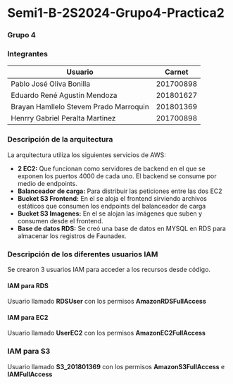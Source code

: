 # Semi1-B-2S2024-Grupo4-Practica2

### Grupo 4

### Integrantes

| Usuario | Carnet |
|----------|----------|
| Pablo José Oliva Bonilla | 201700898 |
| Eduardo René Agustin Mendoza | 201801627 |
| Brayan Hamllelo Stevem Prado Marroquin | 201801369 |
| Henrry Gabriel Peralta Martinez | 201700898 |

### Descripción de la arquitectura

La arquitectura utiliza los siguientes servicios de AWS:
* **2 EC2:** Que funcionan como servidores de backend en el que se exponen los puertos 4000 de cada uno. El backend se consume por medio de endpoints.
* **Balanceador de carga:** Para distribuir las peticiones entre las dos EC2
* **Bucket S3 Frontend:** En el se aloja el frontend sirviendo archivos estáticos que consumen los endpoints del balanceador de carga
* **Bucket S3 Imagenes:** En el se alojan las imágenes que suben y consumen desde el frontend.
* **Base de datos RDS:** Se creó una base de datos en MYSQL en RDS para almacenar los registros de Faunadex.

### Descripción de los diferentes usuarios IAM

Se crearon 3 usuarios IAM para acceder a los recursos desde código.

#### IAM para RDS
Usuario llamado **RDSUser** con los permisos **AmazonRDSFullAccess**

#### IAM para EC2

Usuario llamado **UserEC2** con los permisos **AmazonEC2FullAccess**

### IAM para S3

Usuario llamado **S3_201801369** con los permisos **AmazonS3FullAccess** e **IAMFullAccess**
